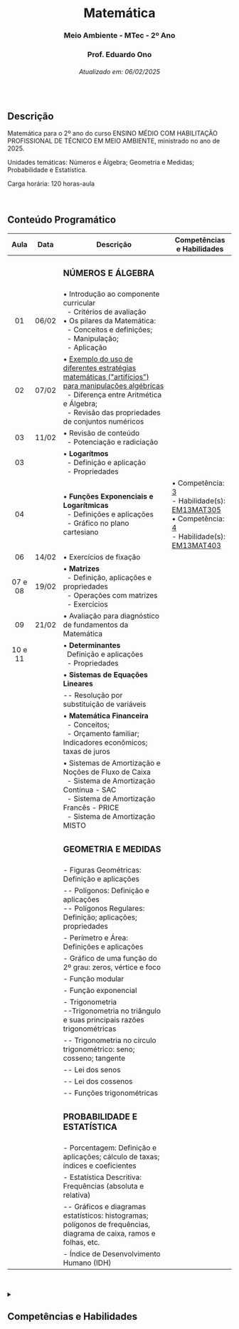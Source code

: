 <h1 align="center">Matemática</h1>
<h3 align="center">Meio Ambiente - MTec - 2º Ano</h3>
<h3 align="center">Prof. Eduardo Ono</h3>
<h6 align="center">Atualizado em: 06/02/2025</h6>

&nbsp;

## Descrição

Matemática para o 2º ano do curso ENSINO MÉDIO COM HABILITAÇÃO PROFISSIONAL DE TÉCNICO EM MEIO AMBIENTE, ministrado no ano de 2025.

Unidades temáticas: Números e Álgebra; Geometria e Medidas; Probabilidade e Estatística.

Carga horária: 120 horas-aula

&nbsp;

## Conteúdo Programático

| Aula | Data  | Descrição | Competências e Habilidades |
| :-:  |  :-:  | --- | --- |
|      |       | <h3>NÚMEROS E ÁLGEBRA</h3> | |
|  01  | 06/02 | &bull; Introdução ao componente curricular<br>&nbsp; - Critérios de avaliação<br>&bull; Os pilares da Matemática:<br>&nbsp; - Conceitos e definições;<br>&nbsp; - Manipulação;<br>&nbsp; - Aplicação |  |
|  02  | 07/02 | &bull; [Exemplo do uso de diferentes estratégias matemáticas ("artifícios") para manipulações algébricas](https://github.com/eduardo-ono/Fundamentos-de-Matematica/blob/main/conteudo/04-exponenciais-e-logaritmos/exercicios-resolvidos/exr-2021-08-01.ipynb)<br>&nbsp; - Diferença entre Aritmética e Álgebra;<br>&nbsp; - Revisão das propriedades de conjuntos numéricos | |
|  03  | 11/02 | &bull; Revisão de conteúdo<br>&nbsp; - Potenciação e radiciação | |
|  03  |       | &bull; __Logarítmos__<br>&nbsp; - Definição e aplicação<br>&nbsp; - Propriedades | |
|  04  |       | &bull; __Funções Exponenciais e Logarítmicas__<br>&nbsp; - Definições e aplicações<br>&nbsp; - Gráfico no plano cartesiano | &bull; Competência: [3]<br>- Habilidade(s): [EM13MAT305]<br>&bull; Competência: [4]<br> - Habilidade(s): [EM13MAT403] |
|   06    | 14/02 | &bull; Exercícios de fixação | |
| 07 e 08 | 19/02 | &bull; __Matrizes__<br>&nbsp; - Definição, aplicações e propriedades<br>&nbsp; - Operações com matrizes<br>&nbsp; - Exercícios | |
|   09    | 21/02 | &bull; Avaliação para diagnóstico de fundamentos da Matemática | |
| 10 e 11 |       | &bull; __Determinantes__<br>&nbsp; Definição e aplicações<br>&nbsp; - Propriedades | |
|         |       | &bull; __Sistemas de Equações Lineares__ | |
|             |       | -- Resolução por substituição de variáveis | |
|             |       | &bull; __Matemática Financeira__<br>&nbsp; - Conceitos;<br>&nbsp; - Orçamento familiar; Indicadores econômicos; taxas de juros | |
|             |       | &bull; Sistemas de Amortização e Noções de Fluxo de Caixa<br>&nbsp; - Sistema de Amortização Contínua - SAC<br>&nbsp; - Sistema de Amortização Francês - PRICE<br>&nbsp; - Sistema de Amortização MISTO | |
|             |       | <h3>GEOMETRIA E MEDIDAS</h3> | |
|             |       | - Figuras Geométricas: Definição e aplicações | |
|             |       | -- Polígonos: Definição e aplicações<br>-- Polígonos Regulares: Definição; aplicações; propriedades | |
|             |       | - Perímetro e Área: Definições e aplicações | |
|             |       | - Gráfico de uma função do 2º grau: zeros, vértice e foco | |
|             |       | - Função modular | |
|             |       | - Função exponencial | |
|             |       | - Trigonometria<br>--Trigonometria no triângulo e suas principais razões trigonométricas | |
|             |       | -- Trigonometria no círculo trigonométrico: seno; cosseno;  tangente | |
|             |       | -- Lei dos senos | |
|             |       | -- Lei dos cossenos | |
|             |       | -- Funções trigonométricas | |
|             |       | <h3>PROBABILIDADE E ESTATÍSTICA</h3> | |
|             |       | - Porcentagem: Definição e aplicações; cálculo de taxas; índices e coeficientes | |
|             |       | - Estatística Descritiva: Frequências (absoluta e relativa) | |
|             |       | -- Gráficos e diagramas estatísticos: histogramas; polígonos de frequências, diagrama de caixa, ramos e folhas, etc. | |
|             |       | - Índice de Desenvolvimento Humano (IDH) | |

[3]: #competencia-3
[4]: #competencia-4
[EM13MAT305]: #EM13MAT305
[EM13MAT403]: #EM13MAT403

&nbsp;

<details>
  <summary>
    <h2>Competências e Habilidades</h2>
  </summary>
  <section markdown="1">

| Competência 1 | |
| --- | --- |
| Habilidades | |
| | |

| Competência 2 | |
| --- | --- |
| Habilidades | |
| | |

| Competência | Descrição |
| :-: | --- |
| <a id="competencia-3">3</a> | Utilizar estratégias, conceitos, definições e procedimentos matemáticos para interpretar, construir modelos e resolver problemas em diversos contextos, analisando a plausibilidade dos resultados e a adequação das soluções propostas, de modo a construir argumentação consistente. |
| Habilidades | Descrição |
| <a id="EM13MAT305">EM13MAT305</a> | Resolver e elaborar problemas com funções logarítmicas nos quais seja necessário compreender e interpretar a variação das grandezas envolvidas, em contextos como os de abalos sísmicos, pH, radioatividade, Matemática Financeira, entre outros. |

| Competência | Descrição |
| :-: | --- |
| <a id="competencia-4">4</a> | Compreender e utilizar, com flexibilidade e precisão, diferentes registros de representação matemáticos (algébrico, geométrico, estatístico, computacional etc.), na busca de solução e comunicação de resultados de problemas. |
| Habilidades | Descrição |
| <a id="EM13MAT403">EM13MAT403</a> | Analisar e estabelecer relações, com ou sem apoio de tecnologias digitais, entre as representações de funções exponencial e logarítmica expressas em tabelas e em plano cartesiano, para identificar as características fundamentais (domínio, imagem, crescimento) de cada função. |

  </section>
</details>

&nbsp;
